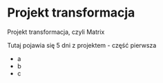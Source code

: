 # Projekt transformacja
Projekt transformacja, czyli Matrix

Tutaj pojawia się 5 dni z projektem - część pierwsza
- a
- b
- c
